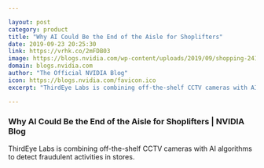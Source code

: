 ```yaml
---

layout: post
category: product
title: "Why AI Could Be the End of the Aisle for Shoplifters"
date: 2019-09-23 20:25:30
link: https://vrhk.co/2mFDB03
image: https://blogs.nvidia.com/wp-content/uploads/2019/09/shopping-2411667_1920.jpg
domain: blogs.nvidia.com
author: "The Official NVIDIA Blog"
icon: https://blogs.nvidia.com/favicon.ico
excerpt: "ThirdEye Labs is combining off-the-shelf CCTV cameras with AI algorithms to detect fraudulent activities in stores."

---
```


### Why AI Could Be the End of the Aisle for Shoplifters | NVIDIA Blog

ThirdEye Labs is combining off-the-shelf CCTV cameras with AI algorithms to detect fraudulent activities in stores.